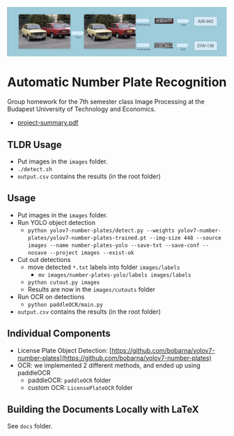 ![Pipeline Teaser](/docs/project-summary/figures/pipeline2_cut.png "")
# Automatic Number Plate Recognition
Group homework for the 7th semester class Image Processing at the Budapest
University of Technology and Economics.

- [project-summary.pdf](https://bobarna.github.io/bme-image-processing/project-summary.pdf)

## TLDR Usage
- Put images in the `images` folder.
- `./detect.sh`
- `output.csv` contains the results (in the root folder)

## Usage
- Put images in the `images` folder.
- Run YOLO object detection
    - `python yolov7-number-plates/detect.py --weights yolov7-number-plates/yolov7-number-plates-trained.pt --img-size 448 --source images --name number-plates-yolo --save-txt --save-conf --nosave --project images --exist-ok` 
- Cut out detections
    - move detected `*.txt` labels into folder `images/labels`
        - `mv images/number-plates-yolo/labels images/labels`
    - `python cutout.py images`
    - Results are now in the `images/cutouts` folder
- Run OCR on detections
    - `python paddleOCR/main.py`
- `output.csv` contains the results (in the root folder)

## Individual Components
- License Plate Object Detection: [https://github.com/bobarna/yolov7-number-plates](https://github.com/bobarna/yolov7-number-plates)
- OCR: we implemented 2 different methods, and ended up using paddleOCR
    - paddleOCR: `paddleOCR` folder
    - custom OCR: `LicensePlateOCR` folder

## Building the Documents Locally with LaTeX
See `docs` folder.
